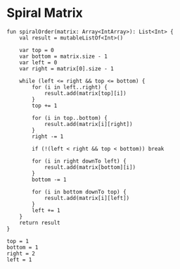 

# Spiral Matrix

    fun spiralOrder(matrix: Array<IntArray>): List<Int> {
        val result = mutableListOf<Int>()
    
        var top = 0
        var bottom = matrix.size - 1
        var left = 0
        var right = matrix[0].size - 1
    
        while (left <= right && top <= bottom) {
            for (i in left..right) {
                result.add(matrix[top][i])
            }
            top += 1
    
            for (i in top..bottom) {
                result.add(matrix[i][right])
            }
            right -= 1
    
            if (!(left < right && top < bottom)) break
    
            for (i in right downTo left) {
                result.add(matrix[bottom][i])
            }
            bottom -= 1
    
            for (i in bottom downTo top) {
                result.add(matrix[i][left])
            }
            left += 1
        }
        return result
    }

    top = 1
    bottom = 1
    right = 2
    left = 1 